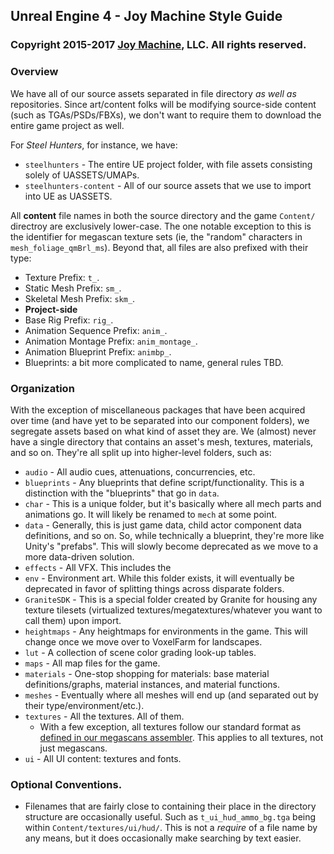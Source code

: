 ## Unreal Engine 4 - Joy Machine Style Guide
### Copyright 2015-2017 [Joy Machine](https://joy-machine.com), LLC. All rights reserved.

### Overview
We have all of our source assets separated in file directory *as well as* repositories. Since art/content folks will be modifying source-side content (such as TGAs/PSDs/FBXs), we don't want to require them to download the entire game project as well.

For *Steel Hunters*, for instance, we have: 
 - `steelhunters` - The entire UE project folder, with file assets consisting solely of UASSETS/UMAPs.
 - `steelhunters-content` - All of our source assets that we use to import into UE as UASSETS.

All **content** file names in both the source directory and the game `Content/` directroy are exclusively lower-case. The one notable exception to this is the identifier for megascan texture sets (ie, the "random" characters in `mesh_foliage_qmBrl_ms`). Beyond that, all files are also prefixed with their type:
 - Texture Prefix: `t_`.
 - Static Mesh Prefix: `sm_`.
 - Skeletal Mesh Prefix: `skm_`.
  - **Project-side**
   - Base Rig Prefix: `rig_`.
   - Animation Sequence Prefix: `anim_`.
   - Animation Montage Prefix: `anim_montage_`.
   - Animation Blueprint Prefix: `animbp_`.
 - Blueprints: a bit more complicated to name, general rules TBD.

### Organization
With the exception of miscellaneous packages that have been acquired over time (and have yet to be separated into our component folders), we segregate assets based on what kind of asset they are. We (almost) never have a single directory that contains an asset's mesh, textures, materials, and so on. They're all split up into higher-level folders, such as:
 - `audio` - All audio cues, attenuations, concurrencies, etc.
 - `blueprints` - Any blueprints that define script/functionality. This is a distinction with the "blueprints" that go in `data`.
 - `char` - This is a unique folder, but it's basically where all mech parts and animations go. It will likely be renamed to `mech` at some point.
 - `data` - Generally, this is just game data, child actor component data definitions, and so on. So, while technically a blueprint, they're more like Unity's "prefabs". This will slowly become deprecated as we move to a more data-driven solution.
 - `effects` - All VFX. This includes the 
 - `env` - Environment art. While this folder exists, it will eventually be deprecated in favor of splitting things across disparate folders.
 - `GraniteSDK` - This is a special folder created by Granite for housing any texture tilesets (virtualized textures/megatextures/whatever you want to call them) upon import.
 - `heightmaps` - Any heightmaps for environments in the game. This will change once we move over to VoxelFarm for landscapes.
 - `lut` - A collection of scene color grading look-up tables.
 - `maps` - All map files for the game.
 - `materials` - One-stop shopping for materials: base material definitions/graphs, material instances, and material functions.
 - `meshes` - Eventually where all meshes will end up (and separated out by their type/environment/etc.).
 - `textures` - All the textures. All of them.
   - With a few exception, all textures follow our standard format as [defined in our megascans assembler](https://github.com/joymachinegames/joymachine-public/tree/master/tools/megascan-assembler). This applies to all textures, not just megascans.
 - `ui` - All UI content: textures and fonts. 

### Optional Conventions.
- Filenames that are fairly close to containing their place in the directory structure are occasionally useful. Such as `t_ui_hud_ammo_bg.tga` being within `Content/textures/ui/hud/`. This is not a *require* of a file name by any means, but it does occasionally make searching by text easier.
